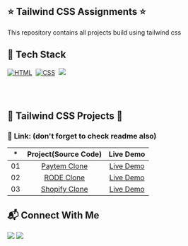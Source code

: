 ## ⭐ Tailwind CSS Assignments ⭐


This repository contains all projects build using tailwind css

## 📌 Tech Stack

[![HTML](https://img.shields.io/badge/html5%20-%23E34F26.svg?&style=for-the-badge&logo=html5&logoColor=white)](https://github.com/Sourabhpande532)&nbsp;
[![CSS](https://img.shields.io/badge/css3%20-%231572B6.svg?&style=for-the-badge&logo=css3&logoColor=white)](https://github.com/Sourabhpande532)&nbsp;
[ <img src= "https://img.shields.io/badge/Tailwind_CSS-38B2AC?style=for-the-badge&logo=tailwind-css&logoColor=white" />]() 

<br>
<br>




## 🛑  Tailwind CSS  Projects 🛑

### 📌 **Link: (don't forget to check readme also)**


| \*  |      **Project(Source Code)**       |   Live Demo   |
| :-: | :-----------------------------: | :-----------: |
| 01  |         [Paytem Clone](https://github.com/Sourabhpande532/Tailwind-Css-P1-ineuron)         | [Live Demo](https://tailwind-css-p1-saurabhpande-ineuron.netlify.app/) |
| 02  |      [RODE Clone](https://github.com/Sourabhpande532/Rode-Clone-Tailwind-Css-P3-ineuron-)       | [Live Demo](https://rode-clone-saurabh-creation.netlify.app/) |
| 03  | [Shopify Clone](https://github.com/Sourabhpande532/Shopify-Clone-Tailwind-Css-P2-ineuron-) | [Live Demo](https://shopify-clone-saurabhp-ineuron.netlify.app/) |





## 📬 Connect With Me


[ <img src= "https://img.shields.io/badge/LinkedIn-0077B5?style=for-the-badge&logo=linkedin&logoColor=white" />](https://www.linkedin.com/in/sourabh-pande-412170224/) 
[ <img src= "https://img.shields.io/badge/Hashnode-2962FF?style=for-the-badge&logo=hashnode&logoColor=white" />](https://saurabh532.hashnode.dev/) 